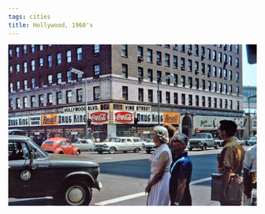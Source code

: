 ```yaml
---
tags: cities
title: Hollywood, 1960's
---
```


![LA1](https://raw.githubusercontent.com/muneer78/muneer78.github.io/master/images/LA1.jpg)



